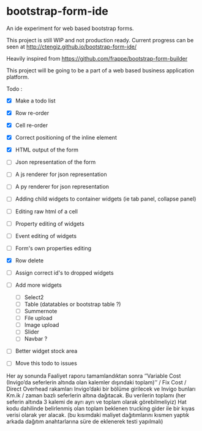 # bootstrap-form-ide

An ide experiment for web based bootstrap forms.

This project is still WIP and not production ready. Current progress can be seen at 
http://ctengiz.github.io/bootstrap-form-ide/

Heavily inspired from https://github.com/frappe/bootstrap-form-builder

This project will be going to be a part of a web based business application platform.

Todo :

- [x] Make a todo list
- [x] Row re-order
- [x] Cell re-order
- [x] Correct positioning of the inline element 
- [x] HTML output of the form
- [ ] Json representation of the form
- [ ] A js renderer for json representation
- [ ] A py renderer for json representation
- [ ] Adding child widgets to container widgets (ie tab panel, collapse panel)
- [ ] Editing raw html of a cell
- [ ] Property editing of widgets
- [ ] Event editing of widgets
- [ ] Form's own properties editing
- [x] Row delete
- [ ] Assign correct id's to dropped widgets
- [ ] Add more widgets
    - [ ] Select2
    - [ ] Table (datatables or bootstrap table ?)
    - [ ] Summernote 
    - [ ] File upload
    - [ ] Image upload
    - [ ] Slider
    - [ ] Navbar ?
- [ ] Better widget stock area
- [ ] Move this todo to issues


Her ay sonunda Faaliyet raporu tamamlandıktan sonra ‘’Variable Cost (Invigo’da seferlerin altında olan kalemler dışındaki toplam)’’ / Fix Cost / Direct Overhead rakamları Invigo’daki bir bölüme girilecek ve Invigo bunları Km.ik / zaman bazlı seferlerin altına dağıtacak. Bu verilerin toplamı (her seferin altında 3 kalemi de ayrı ayrı ve toplam olarak görebilmeliyiz) Hat kodu dahilinde belirlenmiş olan toplam beklenen trucking gider ile bir kıyas verisi olarak yer alacak.
(bu kısımdaki maliyet dağıtımlarını kısmen yaptık arkada dağıtım anahtarlarına süre de eklenerek testi yapılmalı)   